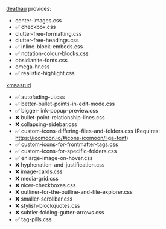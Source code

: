 [deathau](https://github.com/deathau/obsidian-snippets) provides:
 - center-images.css
 - ✅ checkbox.css
 - clutter-free-formatting.css
 - clutter-free-headings.css
 - ✅ inline-block-embeds.css
 - ✅ notation-colour-blocks.css
 - obsidianite-fonts.css
 - omega-hr.css
 - ✅ realistic-highlight.css


[kmaasrud](https://github.com/kmaasrud/awesome-obsidian#collapsing-sidebar)
 - ✅ autofading-ui.css
 - ✅ better-bullet-points-in-edit-mode.css
 - ✅ bigger-link-popup-preview.css
 - ❌ bullet-point-relationship-lines.css 
 - ❌ collapsing-sidebar.css
 - ✅ custom-icons-differing-files-and-folders.css (Requires: https://icomoon.io/#icons-icomoon/liga-font)
 - ✅ custom-icons-for-frontmatter-tags.css
 - ✅ custom-icons-for-specific-folders.css
 - ✅ enlarge-image-on-hover.css
 - ❌ hyphenation-and-justification.css
 - ❌ image-cards.css
 - ❌ media-grid.css
 - ❌ nicer-checkboxes.css
 - ❌ outliner-for-the-outline-and-file-explorer.css
 - ❌ smaller-scrollbar.css
 - ❌ stylish-blockquotes.css
 - ❌ subtler-folding-gutter-arrows.css
 - ✅ tag-pills.css


